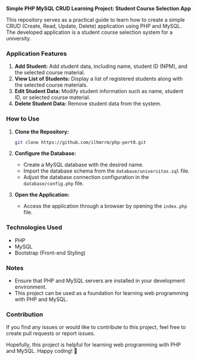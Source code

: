 **Simple PHP MySQL CRUD Learning Project: Student Course Selection App**

This repository serves as a practical guide to learn how to create a simple CRUD (Create, Read, Update, Delete) application using PHP and MySQL. The developed application is a student course selection system for a university.

### Application Features
1. **Add Student:** Add student data, including name, student ID (NPM), and the selected course material.
2. **View List of Students:** Display a list of registered students along with the selected course materials.
3. **Edit Student Data:** Modify student information such as name, student ID, or selected course material.
4. **Delete Student Data:** Remove student data from the system.

### How to Use
1. **Clone the Repository:**
   ```bash
   git clone https://github.com/ilhmrrm/php-pert8.git
   ```
2. **Configure the Database:**
   - Create a MySQL database with the desired name.
   - Import the database schema from the `database/universitas.sql` file.
   - Adjust the database connection configuration in the `database/config.php` file.

3. **Open the Application:**
   - Access the application through a browser by opening the `index.php` file.

### Technologies Used
- PHP
- MySQL
- Bootstrap (Front-end Styling)

### Notes
- Ensure that PHP and MySQL servers are installed in your development environment.
- This project can be used as a foundation for learning web programming with PHP and MySQL.

### Contribution
If you find any issues or would like to contribute to this project, feel free to create pull requests or report issues.

Hopefully, this project is helpful for learning web programming with PHP and MySQL. Happy coding! 🚀
